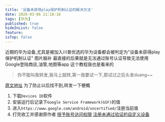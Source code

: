 ```yaml
---
title: '设备未获得play保护机制认证的解决方法'
date: 2020-03-06 21:18:18
tags: [华为]
published: true
hideInList: false
feature: 
isTop: false
---
```


近期的华为设备,尤其是被加入川普优选的华为设备都会被判定为"设备未获得play保护机制认证"
图片脑补
最直接的后果就是无法通过账号认证导致无法使用Google登陆商店,油管,地图等app
这个教程我也是看来的

>你不能叫我转发,我马上就转,第一我要试一下,那试过之后头发duang~~

[原文地址](https://club.huawei.com/thread-22859726-1-5.html)
为了防止以后找不到,转发一下梗概
1. 下载`Devices ID`软件
2. 安装运行后记录下`Google Service Framework(GSF)`的值
3. 进入`https://www.google.com/android/uncertified/`注册当前值
4. 打完收工并感谢原作者
[授予账号访问权限](https://accounts.google.com/b/0/DisplayUnlockCaptcha)
[注册未通过验证的自定义设备](https://www.google.com/android/uncertified)
